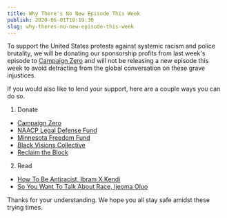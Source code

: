 ```yaml
---
title: Why There's No New Episode This Week
publish: 2020-06-01T10:19:30
slug: why-theres-no-new-episode-this-week
---
```


To support the United States protests against systemic racism and police brutality, we will be donating our sponsorship profits from last week's episode to [Campaign Zero](https://www.joincampaignzero.org/) and will not be releasing a new episode this week to avoid detracting from the global conversation on these grave injustices.

If you would also like to lend your support, here are a couple ways you can do so.

1. Donate

- [Campaign Zero](https://www.joincampaignzero.org/)
- [NAACP Legal Defense Fund](https://www.naacpldf.org/)
- [Minnesota Freedom Fund](https://minnesotafreedomfund.org/)
- [Black Visions Collective](https://secure.everyaction.com/4omQDAR0oUiUagTu0EG-Ig2)
- [Reclaim the Block](https://secure.everyaction.com/zae4prEeKESHBy0MKXTIcQ2)

2. Read

- [How To Be Antiracist, Ibram X Kendi](https://bookshop.org/books/how-to-be-an-antiracist/9780525509288)
- [So You Want To Talk About Race, Ijeoma Oluo](https://bookshop.org/books/so-you-want-to-talk-about-race/9781580058827)

Thanks for your understanding. We hope you all stay safe amidst these trying times.

